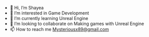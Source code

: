 - 👋 Hi, I’m Shayea
- 👀 I’m interested in Game Development
- 🌱 I’m currently learning Unreal Engine
- 💞️ I’m looking to collaborate on Making games with Unreal Engine
- 📫 How to reach me Mysteriousx89@gmail.com

